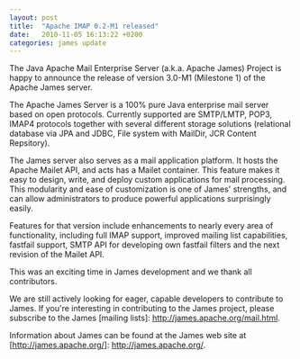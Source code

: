 ```yaml
---
layout: post
title:  "Apache IMAP 0.2-M1 released"
date:   2010-11-05 16:13:22 +0200
categories: james update
---
```


The Java Apache Mail Enterprise Server (a.k.a. Apache James) Project is happy to announce
the release of version 3.0-M1 (Milestone 1) of the Apache James server.

The Apache James Server is a 100% pure Java enterprise mail server based on open protocols.
Currently supported are SMTP/LMTP, POP3, IMAP4 protocols together with several different
storage solutions (relational database via JPA and JDBC, File system with MailDir, JCR Content Repsitory).

The James server also serves as a mail application platform. It hosts the Apache Mailet API,
and acts has a Mailet container. This feature makes it easy to design, write, and deploy custom applications for
mail processing. This modularity and ease of customization is one of James' strengths, and can allow administrators to
produce powerful applications surprisingly easily.

Features for that version include enhancements to nearly every area of functionality,
including full IMAP support, improved mailing list capabilities, fastfail support, SMTP API
for developing own fastfail filters and the next revision of the Mailet API.

This was an exciting time in James development and we thank all contributors.

We are still actively looking for eager, capable developers to contribute to James.
If you're interesting in contributing to the James project, please subscribe to the James
[mailing lists]: http://james.apache.org/mail.html.

Information about James can be found at the James web site
at [http://james.apache.org/]: http://james.apache.org/.


